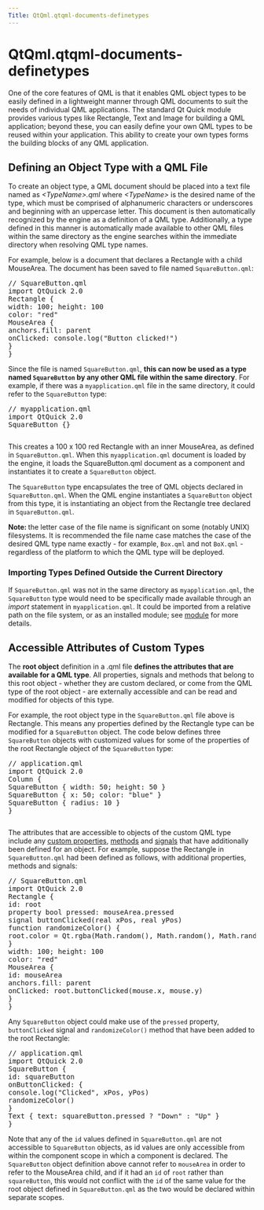 ```yaml
---
Title: QtQml.qtqml-documents-definetypes
---
```


# QtQml.qtqml-documents-definetypes

<span class="subtitle"></span>
<!-- $$$qtqml-documents-definetypes.html-description -->
<p>One of the core features of QML is that it enables QML object types to be easily defined in a lightweight manner through QML documents to suit the needs of individual QML applications. The standard Qt Quick module provides various types like Rectangle, Text and Image for building a QML application; beyond these, you can easily define your own QML types to be reused within your application. This ability to create your own types forms the building blocks of any QML application.</p>
<h2 id="defining-an-object-type-with-a-qml-file">Defining an Object Type with a QML File</h2>
<p>To create an object type, a QML document should be placed into a text file named as <i>&lt;TypeName&gt;.qml</i> where <i>&lt;TypeName&gt;</i> is the desired name of the type, which must be comprised of alphanumeric characters or underscores and beginning with an uppercase letter. This document is then automatically recognized by the engine as a definition of a QML type. Additionally, a type defined in this manner is automatically made available to other QML files within the same directory as the engine searches within the immediate directory when resolving QML type names.</p>
<p>For example, below is a document that declares a Rectangle with a child MouseArea. The document has been saved to file named <code>SquareButton.qml</code>:</p>
<pre class="qml"><span class="comment">// SquareButton.qml</span>
import QtQuick 2.0
<span class="type">Rectangle</span> {
<span class="name">width</span>: <span class="number">100</span>; <span class="name">height</span>: <span class="number">100</span>
<span class="name">color</span>: <span class="string">&quot;red&quot;</span>
<span class="type">MouseArea</span> {
<span class="name">anchors</span>.fill: <span class="name">parent</span>
<span class="name">onClicked</span>: <span class="name">console</span>.<span class="name">log</span>(<span class="string">&quot;Button clicked!&quot;</span>)
}
}</pre>
<p>Since the file is named <code>SquareButton.qml</code>, <b>this can now be used as a type named <code>SquareButton</code> by any other QML file within the same directory</b>. For example, if there was a <code>myapplication.qml</code> file in the same directory, it could refer to the <code>SquareButton</code> type:</p>
<pre class="qml"><span class="comment">// myapplication.qml</span>
import QtQuick 2.0
<span class="type">SquareButton</span> {}</pre>
<p class="centerAlign"><img src="https://developer.ubuntu.com/static/devportal_uploaded/99e08d1b-78c7-4612-bca2-0f181eab9035-../qtqml-documents-definetypes/images/documents-definetypes-simple.png" alt="" /></p><p>This creates a 100 x 100 red Rectangle with an inner MouseArea, as defined in <code>SquareButton.qml</code>. When this <code>myapplication.qml</code> document is loaded by the engine, it loads the SquareButton.qml document as a component and instantiates it to create a <code>SquareButton</code> object.</p>
<p>The <code>SquareButton</code> type encapsulates the tree of QML objects declared in <code>SquareButton.qml</code>. When the QML engine instantiates a <code>SquareButton</code> object from this type, it is instantiating an object from the Rectangle tree declared in <code>SquareButton.qml</code>.</p>
<p><b>Note: </b>the letter case of the file name is significant on some (notably UNIX) filesystems. It is recommended the file name case matches the case of the desired QML type name exactly - for example, <code>Box.qml</code> and not <code>BoX.qml</code> - regardless of the platform to which the QML type will be deployed.</p>
<h3 >Importing Types Defined Outside the Current Directory</h3>
<p>If <code>SquareButton.qml</code> was not in the same directory as <code>myapplication.qml</code>, the <code>SquareButton</code> type would need to be specifically made available through an <i>import</i> statement in <code>myapplication.qml</code>. It could be imported from a relative path on the file system, or as an installed module; see <a href="QtQml.qtqml-modules-topic.md">module</a> for more details.</p>
<h2 id="accessible-attributes-of-custom-types">Accessible Attributes of Custom Types</h2>
<p>The <b>root object</b> definition in a .qml file <b>defines the attributes that are available for a QML type</b>. All properties, signals and methods that belong to this root object - whether they are custom declared, or come from the QML type of the root object - are externally accessible and can be read and modified for objects of this type.</p>
<p>For example, the root object type in the <code>SquareButton.qml</code> file above is Rectangle. This means any properties defined by the Rectangle type can be modified for a <code>SquareButton</code> object. The code below defines three <code>SquareButton</code> objects with customized values for some of the properties of the root Rectangle object of the <code>SquareButton</code> type:</p>
<pre class="qml"><span class="comment">// application.qml</span>
import QtQuick 2.0
<span class="type">Column</span> {
<span class="type">SquareButton</span> { <span class="name">width</span>: <span class="number">50</span>; <span class="name">height</span>: <span class="number">50</span> }
<span class="type">SquareButton</span> { <span class="name">x</span>: <span class="number">50</span>; <span class="name">color</span>: <span class="string">&quot;blue&quot;</span> }
<span class="type">SquareButton</span> { <span class="name">radius</span>: <span class="number">10</span> }
}</pre>
<p class="centerAlign"><img src="https://developer.ubuntu.com/static/devportal_uploaded/4e038225-d111-43d6-80c6-ebf2ecaae8a6-../qtqml-documents-definetypes/images/documents-definetypes-attributes.png" alt="" /></p><p>The attributes that are accessible to objects of the custom QML type include any <a href="QtQml.qtqml-syntax-objectattributes.md#defining-property-attributes">custom properties</a>, <a href="QtQml.qtqml-syntax-objectattributes.md#defining-method-attributes">methods</a> and <a href="QtQml.qtqml-syntax-objectattributes.md#defining-signal-attributes">signals</a> that have additionally been defined for an object. For example, suppose the Rectangle in <code>SquareButton.qml</code> had been defined as follows, with additional properties, methods and signals:</p>
<pre class="qml"><span class="comment">// SquareButton.qml</span>
import QtQuick 2.0
<span class="type">Rectangle</span> {
<span class="name">id</span>: <span class="name">root</span>
property <span class="type">bool</span> <span class="name">pressed</span>: <span class="name">mouseArea</span>.<span class="name">pressed</span>
signal <span class="type">buttonClicked</span>(real xPos, real yPos)
<span class="keyword">function</span> <span class="name">randomizeColor</span>() {
<span class="name">root</span>.<span class="name">color</span> <span class="operator">=</span> <span class="name">Qt</span>.<span class="name">rgba</span>(<span class="name">Math</span>.<span class="name">random</span>(), <span class="name">Math</span>.<span class="name">random</span>(), <span class="name">Math</span>.<span class="name">random</span>(), <span class="number">1</span>)
}
<span class="name">width</span>: <span class="number">100</span>; <span class="name">height</span>: <span class="number">100</span>
<span class="name">color</span>: <span class="string">&quot;red&quot;</span>
<span class="type">MouseArea</span> {
<span class="name">id</span>: <span class="name">mouseArea</span>
<span class="name">anchors</span>.fill: <span class="name">parent</span>
<span class="name">onClicked</span>: <span class="name">root</span>.<span class="name">buttonClicked</span>(<span class="name">mouse</span>.<span class="name">x</span>, <span class="name">mouse</span>.<span class="name">y</span>)
}
}</pre>
<p>Any <code>SquareButton</code> object could make use of the <code>pressed</code> property, <code>buttonClicked</code> signal and <code>randomizeColor()</code> method that have been added to the root Rectangle:</p>
<pre class="qml"><span class="comment">// application.qml</span>
import QtQuick 2.0
<span class="type">SquareButton</span> {
<span class="name">id</span>: <span class="name">squareButton</span>
<span class="name">onButtonClicked</span>: {
<span class="name">console</span>.<span class="name">log</span>(<span class="string">&quot;Clicked&quot;</span>, <span class="name">xPos</span>, <span class="name">yPos</span>)
<span class="name">randomizeColor</span>()
}
<span class="type">Text</span> { <span class="name">text</span>: <span class="name">squareButton</span>.<span class="name">pressed</span> ? <span class="string">&quot;Down&quot;</span> : <span class="string">&quot;Up&quot;</span> }
}</pre>
<p>Note that any of the <code>id</code> values defined in <code>SquareButton.qml</code> are not accessible to <code>SquareButton</code> objects, as id values are only accessible from within the component scope in which a component is declared. The <code>SquareButton</code> object definition above cannot refer to <code>mouseArea</code> in order to refer to the MouseArea child, and if it had an <code>id</code> of <code>root</code> rather than <code>squareButton</code>, this would not conflict with the <code>id</code> of the same value for the root object defined in <code>SquareButton.qml</code> as the two would be declared within separate scopes.</p>
<!-- @@@qtqml-documents-definetypes.html -->

